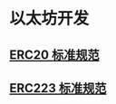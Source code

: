 # 以太坊开发

## [ERC20 标准规范](https://github.com/hxchen/ethereum/blob/master/ERC-20%20Token%20Standard.md)
## [ERC223 标准规范](https://github.com/hxchen/ethereum/blob/master/ERC-223%20Token%20Standard.md)